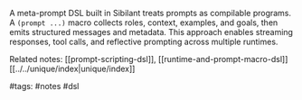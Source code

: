 A meta-prompt DSL built in Sibilant treats prompts as compilable programs. A `(prompt ...)` macro collects roles, context, examples, and goals, then emits structured messages and metadata. This approach enables streaming responses, tool calls, and reflective prompting across multiple runtimes.

Related notes: [[prompt-scripting-dsl]], [[runtime-and-prompt-macro-dsl]] [[../../unique/index|unique/index]]

#tags: #notes #dsl
